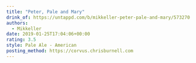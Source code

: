 ```yaml
---
title: "Peter, Pale and Mary"
drink_of: https://untappd.com/b/mikkeller-peter-pale-and-mary/573270
authors:
  - Mikkeller
date: 2019-01-25T17:04:06+00:00
rating: 3.5
style: Pale Ale - American
posting_method: https://corvus.chrisburnell.com
---
```

